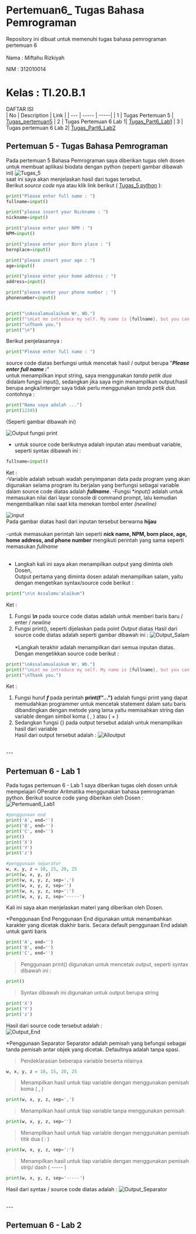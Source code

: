 # Pertemuan6_ Tugas Bahasa Pemrograman

Repository ini dibuat untuk memenuhi tugas bahasa pemrograman pertemuan 6 <br> <br>
Nama : Miftahu Rizkiyah

NIM  : 312010014

Kelas : TI.20.B.1
<br>
==========================
DAFTAR ISI <br>
| No | Description | Link |
| --- | ----- | -----|
| 1 | Tugas Pertemuan 5 | [Tugas_pertemuan5](#pertemuan-5---tugas-bahasa-pemrograman)
| 2 | Tugas Pertemuan 6 Lab 1| [Tugas_Part6_Lab1](#pertemuan-6---lab-1)
| 3 | Tugas pertemuan 6 Lab 2| [Tugas_Part6_Lab2](#pertemuan-6---lab-2)
<br>


## Pertemuan 5 - Tugas Bahasa Pemrograman

Pada pertemuan 5 Bahasa Pemrograman saya diberikan tugas oleh dosen untuk membuat aplikasi biodata dengan python (seperti gambar dibawah ini)
![Tugas_5](pict/Tugas_Part5.PNG)<br>
saat ini saya akan menjelaskan hasil dari tugas tersebut.<br>
Berikut *source code* nya atau klik link berikut ( [Tugas_5 python](tugas_p5.py) ): <br>
``` python
print("Please enter full name : ")
fullname=input()

print("please insert your Nickname : ")
nickname=input()

print("please enter your NPM : ")
NPM=input()

print("please enter your Born place : ")
bornplace=input()

print("please insert your age : ")
age=input()

print("please enter your home address : ")
address=input()

print("please enter your phone number : ")
phonenumber=input()


print("\nAssalamualaikum Wr, Wb.")
print(f"\nLet me introduce my self. My name is {fullname}, but you can call me {nickname}. My NPM is {NPM}. I was Born in {bornplace} and i am {age} years old. I am very glad if you want to invite my house in {address}. So, don't forget to call me before with the number {phonenumber}.")
print("\nThank you.")
print("\n")
```
Berikut penjelasannya :<br>
``` python
print("Please enter full name : ")
```
source code diatas berfungsi untuk mencetak hasil / output berupa "***Please enter full name :***" <br>
untuk menampilkan input string, saya menggunakan *tanda petik dua* didalam fungsi input(), sedangkan jika saya ingin menampilkan output/hasil berupa angka/interger saya tidak perlu menggunakan *tanda petik dua*. contohnya :
```python
print("Nama saya adalah ...")
print(12345)
```
(Seperti gambar dibawah ini)

![Output fungsi print](pict/output_print.PNG)<br>
* untuk source code berikutnya adalah inputan atau membuat variable, seperti syntax dibawah ini :
```python
fullname=input()
```
Ket : <br>
-Variable adalah sebuah wadah penyimpanan data pada program yang akan digunakan selama program itu berjalan yang berfungsi sebagai variable dalam source code diatas adalah ***fullname***.
-Fungsi **input()* adalah untuk memasukan nilai dari layar console di command prompt, lalu kemudian mengembalikan nilai saat kita menekan tombol enter *(newline)*<br>


![input](pict/Input_Nama.PNG)<br>
Pada gambar diatas hasil dari inputan tersebut berwarna **hijau**<br><br>
-untuk memasukan perintah lain seperti **nick name, NPM, born place, age, home address, and phone number** mengikuti perintah yang sama seperti memasukan *fullname* <br>
<br>
* Langkah kali ini saya akan menampilkan output yang diminta oleh Dosen,<br>
Output pertama yang diminta dosen adalah menampilkan salam, yaitu dengan mengetikan syntax/source code berikut :
```python
print("\n\n Assalamu'alaikum")
```
Ket :
1. Fungsi ***\n*** pada source code diatas adalah untuk memberi baris baru / enter / *newline*
2. Fungsi print(), seperti dijelaskan pada point *Output* diatas
Hasil dari source code diatas adalah seperti gambar dibawah ini :
![Output_Salam](pict/Assalamu'alaikum.PNG)<br><br>
*Langkah terakhir adalah menampilkan dari semua inputan diatas. Dengan mengetikkan source code berikut : <br>
```python
print("\nAssalamualaikum Wr, Wb.")
print(f"\nLet me introduce my self. My name is {fullname}, but you can call me {nickname}. My NPM is {NPM}. I was Born in {bornplace} and i am {age} years old. I am very glad if you want to invite my house in {address}. So, don't forget to call me before with the number {phonenumber}.")
print("\nThank you.")
```

Ket :
1. Fungsi huruf ***f*** pada perintah **print(f"...")** adalah fungsi print yang dapat memudahkan programmer untuk mencetak statement dalam satu baris dibandingkan dengan metode yang lama yaitu memisahkan string dan variable dengan simbol koma ( , ) atau ( + )<br>
2. Sedangkan fungsi {} pada output tersebut adalah untuk menampilkan hasil dari variable<br>
Hasil dari output tersebut adalah :
![Alloutput](pict/All_Output.PNG)

<br>
---
<br>

## Pertemuan 6 - Lab 1

Pada tugas pertemuan 6 - Lab 1 saya diberikan tugas oleh dosen untuk mempelajari OPerator Aritmatika menggunakan bahasa pemrograman python. Berikut source code yang diberikan oleh Dosen :
![Pertemuan6_Lab1](pict/Part6_Lab1.PNG)<br>
```python
#penggunaan end
print('A', end='')
print('B', end='')
print('C', end='')
print()
print('X')
print('Y')
print('z')

#penggunaan separator
w, x, y, z = 10, 15, 20, 25
print(w, x, y, z)
print(w, x, y, z, sep=',')
print(w, x, y, z, sep='')
print(w, x, y, z, sep=':')
print(w, x, y, z, sep='-----')
```
Kali ini saya akan menjelaskan materi yang diberikan oleh Dosen.<br>

*Penggunaan End
Penggunaan End digunakan untuk menambahkan karakter yang dicetak diakhir baris. Secara default penggunaan End adalah untuk ganti baris
```python
print('A', end='')
print('B', end='')
print('C', end='')
```

> Penggunaan print() digunakan untuk mencetak output, seperti syntax dibawah ini :
```python
print()
```

> Syntax dibawah ini digunakan untuk output berupa string
```python
print('X')
print('Y')
print('z')
```



Hasil dari source code tersebut adalah :<br>
![Output_End](pict/Part6_End.PNG)<br>

*Penggunaan Separator
Separator adalah pemisah yang befungsi sebagai tanda pemisah antar objek yang dicetak. Defaultnya adalah tanpa spasi.<br>

>Pendeklarasian beberapa variable beserta nilainya
```python
w, x, y, z = 10, 15, 20, 25
```
>Menampilkan hasil untuk tiap variable dengan menggunakan pemisah koma ( , )
```python
print(w, x, y, z, sep=',')
```
>Menampilkan hasil untuk tiap variable tanpa menggunakan pemisah
```python
print(w, x, y, z, sep='')
```
>Menampilkan hasil untuk tiap variable dengan menggunakan pemisah titik dua ( : )
```python
print(w, x, y, z, sep=':')
```
>Menampilkan hasil untuk tiap variable dengan menggunakan pemisah strip/ dash ( ----- )
```python
print(w, x, y, z, sep='-----')
```

Hasil dari syntax / source code diatas adalah :
![Output_Separator](pict/Part6_Separator.PNG)


<br>
---
<br>

## Pertemuan 6 - Lab 2


 








